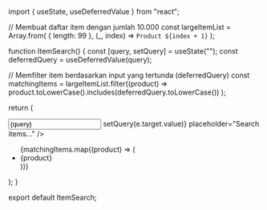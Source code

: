 import { useState, useDeferredValue } from "react";

// Membuat daftar item dengan jumlah 10.000
const largeItemList = Array.from(
{ length: 99 },
(\_, index) => `Product ${index + 1}`
);

function ItemSearch() {
const [query, setQuery] = useState("");
const deferredQuery = useDeferredValue(query);

// Memfilter item berdasarkan input yang tertunda (deferredQuery)
const matchingItems = largeItemList.filter((product) =>
product.toLowerCase().includes(deferredQuery.toLowerCase())
);

return (
<div>
<input
type="text"
value={query}
onChange={(e) => setQuery(e.target.value)}
placeholder="Search items..."
/>
<ul>
{matchingItems.map((product) => (
<li key={product}>{product}</li>
))}
</ul>
</div>
);
}

export default ItemSearch;
